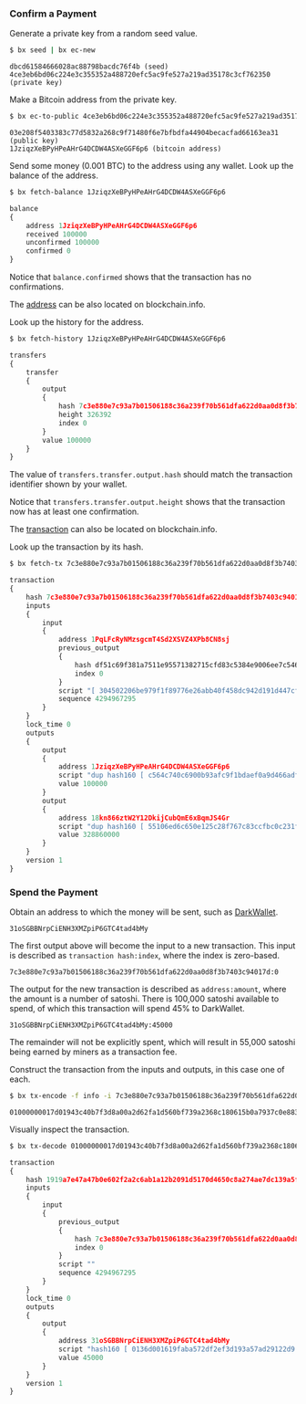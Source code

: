 ### Confirm a Payment
Generate a private key from a random seed value.
```sh
$ bx seed | bx ec-new
```
```
dbcd61584666028ac88798bacdc76f4b (seed)
4ce3eb6bd06c224e3c355352a488720efc5ac9fe527a219ad35178c3cf762350 (private key)
```
Make a Bitcoin address from the private key.
```sh
$ bx ec-to-public 4ce3eb6bd06c224e3c355352a488720efc5ac9fe527a219ad35178c3cf762350 | bx ec-to-address
```
```
03e208f5403383c77d5832a268c9f71480f6e7bfbdfa44904becacfad66163ea31 (public key)
1JziqzXeBPyHPeAHrG4DCDW4ASXeGGF6p6 (bitcoin address)
```
Send some money (0.001 BTC) to the address using any wallet. Look up the balance of the address.
```sh
$ bx fetch-balance 1JziqzXeBPyHPeAHrG4DCDW4ASXeGGF6p6
```
```js
balance
{
    address 1JziqzXeBPyHPeAHrG4DCDW4ASXeGGF6p6
    received 100000
    unconfirmed 100000
    confirmed 0
}
```
Notice that `balance.confirmed` shows that the transaction has no confirmations.

The [address](https://blockchain.info/address/1JziqzXeBPyHPeAHrG4DCDW4ASXeGGF6p6) can be also located on blockchain.info.

Look up the history for the address.
```sh
$ bx fetch-history 1JziqzXeBPyHPeAHrG4DCDW4ASXeGGF6p6
```
```js
transfers
{
    transfer
    {
        output
        {
            hash 7c3e880e7c93a7b01506188c36a239f70b561dfa622d0aa0d8f3b7403c94017d
            height 326392
            index 0
        }
        value 100000
    }
}
```
The value of `transfers.transfer.output.hash` should match the transaction identifier shown by your wallet.

Notice that `transfers.transfer.output.height` shows that the transaction now has at least one confirmation.

The [transaction](https://blockchain.info/tx/7c3e880e7c93a7b01506188c36a239f70b561dfa622d0aa0d8f3b7403c94017d) can also be located on blockchain.info.

Look up the transaction by its hash.
```sh
$ bx fetch-tx 7c3e880e7c93a7b01506188c36a239f70b561dfa622d0aa0d8f3b7403c94017d
```
```js
transaction
{
    hash 7c3e880e7c93a7b01506188c36a239f70b561dfa622d0aa0d8f3b7403c94017d
    inputs
    {
        input
        {
            address 1PqLFcRyNMzsgcmT4Sd2XSVZ4XPb8CN8sj
            previous_output
            {
                hash df51c69f381a7511e95571382715cfd83c5384e9006ee7c546cfa6bb4b172346
                index 0
            }
            script "[ 304502206be979f1f89776e26abb40f458dc942d191d447cf3ce847d2d7e430df6b21ac4022100cade875670d71bd972f151b00544044d90a75261a9a01542968a1b36b31aea1801 ] [ 041fd7ca20852f638e82ac43b2df2ac7b38a3fec1622fb33c9f679ae909868a7e6e013429b2421a871a4e1d5d5702bea978bdd8ec399657dc6f3c0334a83de40bf ]"
            sequence 4294967295
        }
    }
    lock_time 0
    outputs
    {
        output
        {
            address 1JziqzXeBPyHPeAHrG4DCDW4ASXeGGF6p6
            script "dup hash160 [ c564c740c6900b93afc9f1bdaef0a9d466adf6ee ] equalverify checksig"
            value 100000
        }
        output
        {
            address 18kn866ztW2Y12DkijCubQmE6xBqmJS4Gr
            script "dup hash160 [ 55106ed6c650e125c28f767c83ccfbc0c231fc8a ] equalverify checksig"
            value 328860000
        }
    }
    version 1
}
```
### Spend the Payment
Obtain an address to which the money will be sent, such as [DarkWallet](https://blockchain.info/address/31oSGBBNrpCiENH3XMZpiP6GTC4tad4bMy).
```
31oSGBBNrpCiENH3XMZpiP6GTC4tad4bMy
```
The first output above will become the input to a new transaction. This input is described as `transaction hash:index`, where the index is zero-based.
```
7c3e880e7c93a7b01506188c36a239f70b561dfa622d0aa0d8f3b7403c94017d:0
```
The output for the new transaction is described as `address:amount`, where the amount is a number of satoshi. There is 100,000 satoshi available to spend, of which this transaction will spend 45% to DarkWallet.
```
31oSGBBNrpCiENH3XMZpiP6GTC4tad4bMy:45000
```
The remainder will not be explicitly spent, which will result in 55,000 satoshi being earned by miners as a transaction fee.

Construct the transaction from the inputs and outputs, in this case one of each.
```sh
$ bx tx-encode -f info -i 7c3e880e7c93a7b01506188c36a239f70b561dfa622d0aa0d8f3b7403c94017d:0 -o 31oSGBBNrpCiENH3XMZpiP6GTC4tad4bMy:45000
```
```
01000000017d01943c40b7f3d8a00a2d62fa1d560bf739a2368c180615b0a7937c0e883e7c0000000000ffffffff01c8af00000000000017a9140136d001619faba572df2ef3d193a57ad29122d98700000000
```
Visually inspect the transaction.
```sh
$ bx tx-decode 01000000017d01943c40b7f3d8a00a2d62fa1d560bf739a2368c180615b0a7937c0e883e7c0000000000ffffffff01c8af00000000000017a9140136d001619faba572df2ef3d193a57ad29122d98700000000
```
```js
transaction
{
    hash 1919a7e47a47b0e602f2a2c6ab1a12b2091d5170d4650c8a274ae7dc139a5f9d
    inputs
    {
        input
        {
            previous_output
            {
                hash 7c3e880e7c93a7b01506188c36a239f70b561dfa622d0aa0d8f3b7403c94017d
                index 0
            }
            script ""
            sequence 4294967295
        }
    }
    lock_time 0
    outputs
    {
        output
        {
            address 31oSGBBNrpCiENH3XMZpiP6GTC4tad4bMy
            script "hash160 [ 0136d001619faba572df2ef3d193a57ad29122d9 ] equal"
            value 45000
        }
    }
    version 1
}
```